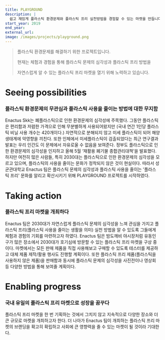 ```yaml
---
title: PLAYGROUND
description: |
  쉽고 재밌게 플라스틱 환경문제와 플라스틱 프리 실천방법을 경험할 수 있는 마켓을 만듭니다.
start_year: 2019
end_year:
external_url:
image: /images/projects/playground.png
---
```


>플라스틱 환경문제를 해결하기 위한 프로젝트입니다.
>
>현재는 체험과 경험을 통해 플라스틱 문제의 심각성과 플라스틱 프리 방법을 
>
>자연스럽게 알 수 있는 플라스틱 프리 마켓을 열기 위해 노력하고 있습니다.


# Seeing possibilities

### 플라스틱 환경문제의 무관심과 플라스틱 사용을 줄이는 방법에 대한 무지함

Enactus Skk는 폐플라스틱으로 인한 환경문제의 심각성에 주목했다. 그동안 플라스틱은 편리함과 저렴한 가격으로 인해 무분별하게 사용되어왔지만 (국내 연간 1인당 플라스틱 비닐 사용 개수는 420개이다.) 자연적으로 분해되지 않고 미세 플라스틱이 되어 해양 생태계에 악영향을 끼친다. 또한 인체에서 미세플라스틱이 검출되었다는 최근 연구결과 발표는 우리 인간도 이 문제에서 자유로울 수 없음을 보여준다. 정부도 플라스틱으로 인한 환경문제의 심각성을 인지하고 올해 5월 ‘재활용 폐기물 종합관리대책’을 발표했다. 하지만 여전히 많은 사람들, 특히 2030대는 플라스틱으로 인한 환경문제의 심각성을 모르고 있으며, 플라스틱의 사용을 줄이는 문화가 정착되지 않은 것이 현실이다. 따라서 성균관대학교 Enactus 팀은 플라스틱 문제의 심각성과 플라스틱 사용을 줄이는 '플라스틱 프리' 문화를 알리고 확산시키기 위해 PLAYGROUND 프로젝트를 시작하였다.

# Taking action

### 플라스틱 프리 마켓을 개최하다

Enactus 팀은 2030대가 자연스럽게 플라스틱 문제의 심각성을 느껴 관심을 가지고 플라스틱 프리(플라스틱 사용을 줄이는 생활을 의미) 실천 방법을 알 수 있도록 그들에게 체험과 경험의 기회를 마련하고자 하였다. Enactus 팀은 밤도깨비 야시장처럼 유동인구가 많은 장소에서 2030대가 호기심에 방문할 수 있는 플라스틱 프리 마켓을 구상 중이다. 마켓에서는 모든 판매 제품을 직접 사용해보고 구매할 수 있도록 테스터를 제공하고 대체 제품 제작/활용 행사도 진행할 계획이다. 또한 플라스틱 프리 제품(플라스틱을 사용하지 않은 제품)을 판매함과 동시에 플라스틱 문제의 심각성을 사진전이나 영상회 등 다양한 방법을 통해 보여줄 계획이다. 

# Enabling progress

### 국내 유일의 플라스틱 프리 마켓으로 성장을 꿈꾸다

플라스틱 프리 마켓을 한 번 기획하는 것에서 그치지 않고 지속적으로 다양한 장소와 더 큰 규모로 마켓을 개최하고자 한다. 더 나아가 Enactus 팀이 개최하는 플라스틱 프리 마켓의 브랜딩을 확고히 확립하고 사회에 큰 영향력을 줄 수 있는 마켓이 될 것이라 기대한다.
